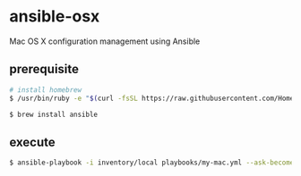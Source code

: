# ansible-osx
Mac OS X configuration management using Ansible

## prerequisite

```bash
# install homebrew
$ /usr/bin/ruby -e "$(curl -fsSL https://raw.githubusercontent.com/Homebrew/install/master/install)"

$ brew install ansible
```

## execute

```bash
$ ansible-playbook -i inventory/local playbooks/my-mac.yml --ask-become-pass
```

